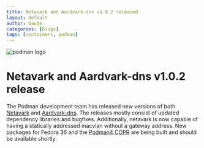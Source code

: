 ```yaml
---
title: Netavark and Aardvark-dns v1.0.2 released
layout: default
author: baude
categories: [blogs]
tags: [containers, podman]
---
```


![podman logo](../static/vectors/raw/podman.svg)

# Netavark and Aardvark-dns v1.0.2 release

The Podman development team has released new versions of both
[Netavark](https://github.com/containers/netavark/releases/tag/v1.0.2) and
[Aardvark-dns](https://github.com/containers/aardvark-dns/releases/tag/v1.0.2). The releases mostly consist of
updated dependency libraries and bugfixes. Additionally, netavark is now capable of having a statically addressed
macvlan without a gateway address. New packages for Fedora 36 and the
[Podman4 COPR](https://copr.fedorainfracloud.org/coprs/rhcontainerbot/podman4/) are being built and should be
available shortly.

